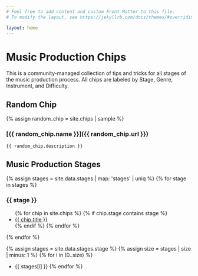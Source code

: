 ```yaml
---
# Feel free to add content and custom Front Matter to this file.
# To modify the layout, see https://jekyllrb.com/docs/themes/#overriding-theme-defaults

layout: home
---
```

# Music Production Chips
This is a community-managed collection of tips and tricks for all stages of the music production process.
All chips are labeled by Stage, Genre, Instrument, and Difficulty.

## Random Chip
{% assign random_chip = site.chips | sample %}
### [{{ random_chip.name }}]({{ random_chip.url }})
``` {{ random_chip.description }} ```


## Music Production Stages
{% assign stages = site.data.stages | map: 'stages' | uniq %}
{% for stage in stages %}
  <h3>{{ stage }}</h3>
  <ul>
  {% for chip in site.chips %}
    {% if chip.stage contains stage %}
    <li><a href="{{ chip.url }}">{{ chip.title }}</a></li>
    {% endif %}
  {% endfor %}
  </ul>
{% endfor %}

{% assign stages = site.data.stages.stage %}
{% assign size = stages | size | minus: 1 %}
{% for i in (0..size) %}
- {{ stages[i] }}
{% endfor %}

<!-- ## Music Production Genres
{%  for hash in site.data.genres -%}
    {{hash[0]}},
{%- endfor %}

{% assign genres = site.data.genres %}
{% assign size = genres | size | minus: 1 %}
{% assign genre = genres[0] %}
{{ genre }}
{% for i in (0..size) %}
{{ genre[i] }}
- {{ genre[0] }}
{% endfor %} -->
